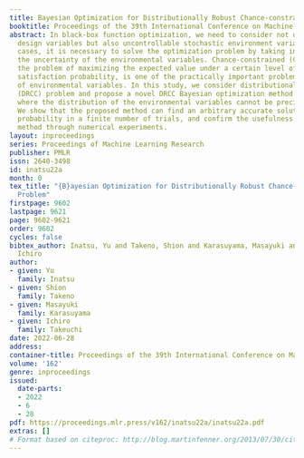 ```yaml
---
title: Bayesian Optimization for Distributionally Robust Chance-constrained Problem
booktitle: Proceedings of the 39th International Conference on Machine Learning
abstract: In black-box function optimization, we need to consider not only controllable
  design variables but also uncontrollable stochastic environment variables. In such
  cases, it is necessary to solve the optimization problem by taking into account
  the uncertainty of the environmental variables. Chance-constrained (CC) problem,
  the problem of maximizing the expected value under a certain level of constraint
  satisfaction probability, is one of the practically important problems in the presence
  of environmental variables. In this study, we consider distributionally robust CC
  (DRCC) problem and propose a novel DRCC Bayesian optimization method for the case
  where the distribution of the environmental variables cannot be precisely specified.
  We show that the proposed method can find an arbitrary accurate solution with high
  probability in a finite number of trials, and confirm the usefulness of the proposed
  method through numerical experiments.
layout: inproceedings
series: Proceedings of Machine Learning Research
publisher: PMLR
issn: 2640-3498
id: inatsu22a
month: 0
tex_title: "{B}ayesian Optimization for Distributionally Robust Chance-constrained
  Problem"
firstpage: 9602
lastpage: 9621
page: 9602-9621
order: 9602
cycles: false
bibtex_author: Inatsu, Yu and Takeno, Shion and Karasuyama, Masayuki and Takeuchi,
  Ichiro
author:
- given: Yu
  family: Inatsu
- given: Shion
  family: Takeno
- given: Masayuki
  family: Karasuyama
- given: Ichiro
  family: Takeuchi
date: 2022-06-28
address:
container-title: Proceedings of the 39th International Conference on Machine Learning
volume: '162'
genre: inproceedings
issued:
  date-parts:
  - 2022
  - 6
  - 28
pdf: https://proceedings.mlr.press/v162/inatsu22a/inatsu22a.pdf
extras: []
# Format based on citeproc: http://blog.martinfenner.org/2013/07/30/citeproc-yaml-for-bibliographies/
---
```

